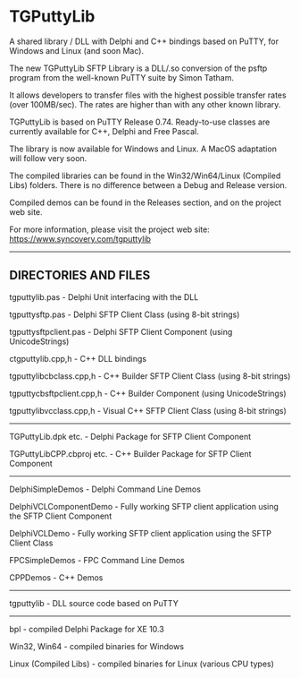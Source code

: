 # TGPuttyLib
A shared library / DLL with Delphi and C++ bindings based on PuTTY, for Windows and Linux (and soon Mac).

The new TGPuttyLib SFTP Library is a DLL/.so conversion of the psftp program from the well-known PuTTY suite by Simon Tatham.

It allows developers to transfer files with the highest possible transfer rates (over 100MB/sec). The rates are higher than with any other known library.

TGPuttyLib is based on PuTTY Release 0.74. Ready-to-use classes are currently available for C++, Delphi and Free Pascal.

The library is now available for Windows and Linux. A MacOS adaptation will follow very soon.

The compiled libraries can be found in the Win32/Win64/Linux (Compiled Libs) folders. There is no difference between a Debug and Release version.

Compiled demos can be found in the Releases section, and on the project web site.

For more information, please visit the project web site: 
https://www.syncovery.com/tgputtylib

---------------------
DIRECTORIES AND FILES
---------------------

tgputtylib.pas         -   Delphi Unit interfacing with the DLL

tgputtysftp.pas        -   Delphi SFTP Client Class (using 8-bit strings)

tgputtysftpclient.pas  -   Delphi SFTP Client Component (using UnicodeStrings)

ctgputtylib.cpp,h      -   C++ DLL bindings

tgputtylibcbclass.cpp,h    -  C++ Builder SFTP Client Class (using 8-bit strings)

tgputtycbsftpclient.cpp,h   -  C++ Builder Component (using UnicodeStrings)

tgputtylibvcclass.cpp,h   -  Visual C++ SFTP Client Class (using 8-bit strings)

---------------------

TGPuttyLib.dpk etc.    -   Delphi Package for SFTP Client Component

TGPuttyLibCPP.cbproj etc.  -  C++ Builder Package for SFTP Client Component

---------------------

DelphiSimpleDemos      -   Delphi Command Line Demos

DelphiVCLComponentDemo -   Fully working SFTP client application using the SFTP Client Component

DelphiVCLDemo          -   Fully working SFTP client application using the SFTP Client Class

FPCSimpleDemos         -   FPC Command Line Demos

CPPDemos               -   C++ Demos

---------------------

tgputtylib             -   DLL source code based on PuTTY

---------------------

bpl                    -   compiled Delphi Package for XE 10.3

Win32, Win64           -   compiled binaries for Windows

Linux (Compiled Libs)  -   compiled binaries for Linux (various CPU types)
